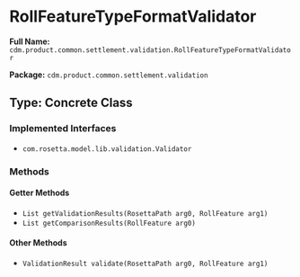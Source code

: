 # RollFeatureTypeFormatValidator

**Full Name:** `cdm.product.common.settlement.validation.RollFeatureTypeFormatValidator`

**Package:** `cdm.product.common.settlement.validation`

## Type: Concrete Class

### Implemented Interfaces

- `com.rosetta.model.lib.validation.Validator`

### Methods

#### Getter Methods

- `List getValidationResults(RosettaPath arg0, RollFeature arg1)`
- `List getComparisonResults(RollFeature arg0)`

#### Other Methods

- `ValidationResult validate(RosettaPath arg0, RollFeature arg1)`

